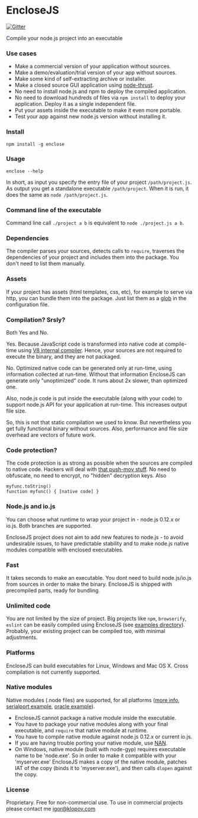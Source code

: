 # EncloseJS

[![Gitter](https://badges.gitter.im/Join%20Chat.svg)](https://gitter.im/igorklopov/enclose?utm_source=badge&utm_medium=badge&utm_campaign=pr-badge&utm_content=badge)

Compile your node.js project into an executable

### Use cases

* Make a commercial version of your application without sources.
* Make a demo/evaluation/trial version of your app without sources.
* Make some kind of self-extracting archive or installer.
* Make a closed source GUI application using [node-thrust](https://github.com/breach/node-thrust).
* No need to install node.js and npm to deploy the compiled application.
* No need to download hundreds of files via `npm install` to deploy
your application. Deploy it as a single independent file.
* Put your assets inside the executable to make it even more portable.
* Test your app against new node.js version without installing it.

### Install

```
npm install -g enclose
```

### Usage

```
enclose --help
```

In short, as input you specify the entry file of your project
`/path/project.js`. As output you get a standalone executable
`/path/project`. When it is run, it does the same as
`node /path/project.js`.

### Command line of the executable

Command line call `./project a b` is equivalent to `node ./project.js a b`.

### Dependencies

The compiler parses your sources, detects calls to `require`, traverses
the dependencies of your project and includes them into the package. You
don't need to list them manually.

### Assets

If your project has assets (html templates, css, etc), for example to
serve via http, you can bundle them into the package. Just list them
as a [glob](https://github.com/sindresorhus/globby) in the configuration
file.

### Compilation? Srsly?

Both Yes and No.

Yes. Because JavaScript code is transformed into native code at
compile-time using
[V8 internal compiler](https://github.com/v8/v8-git-mirror/blob/master/src/compiler.cc).
Hence, your sources are not required to execute the binary, and they
are not packaged.

No. Optimized native code can be generated only at run-time, using
information collected at run-time. Without that information EncloseJS
can generate only "unoptimized" code. It runs about 2x slower, than
optimized one.

Also, node.js code is put inside the executable (along with your code)
to support node.js API for your application at run-time. This increases
output file size.

So, this is not that static compilation we used to know. But nevertheless
you get fully functional binary without sources. Also, performance and
file size overhead are vectors of future work.

### Code protection?

The code protection is as strong as possible when the sources are
compiled to native code. Hackers will deal with
[that push-mov stuff](https://github.com/v8/v8-git-mirror/blob/master/src/x87/full-codegen-x87.cc#L1110).
No need to obfuscate, no need to encrypt, no "hidden" decryption keys.
Also

```
myfunc.toString()
function myfunc() { [native code] }
```

### Node.js and io.js

You can choose what runtime to wrap your project in - node.js 0.12.x or
io.js. Both branches are supported.

EncloseJS project does not aim to add new features to node.js - to
avoid undesirable issues, to have predictable stability and to make
node.js native modules compatible with enclosed executables.

### Fast

It takes seconds to make an executable. You dont need to build
node.js/io.js from sources in order to make the binary. EncloseJS is
shipped with precompiled parts, ready for bundling.

### Unlimited code

You are not limited by the size of project. Big projects like `npm`,
`browserify`, `eslint` can be easily compiled using EncloseJS (see
[examples directory](https://github.com/igorklopov/enclose/tree/master/examples/22-npm)).
Probably, your existing project can be compiled too, with minimal
adjustments.

### Platforms

EncloseJS can build executables for Linux, Windows and Mac OS X.
Cross compilation is not currently supported.

### Native modules

Native modules (.node files) are supported, for all platforms
([more info](https://github.com/igorklopov/enclose/issues/12#issuecomment-82587865),
[serialport example](https://github.com/igorklopov/enclose/tree/master/examples/24-serialport),
[oracle example](https://github.com/igorklopov/enclose/tree/master/examples/25-oracle)).

- EncloseJS cannot package a native module inside the executable.
- You have to package your native modules along with your final
executable, and `require` that native module at runtime.
- You have to compile native module against node.js 0.12.x or current io.js.
- If you are having trouble porting your native module, use [NAN](https://github.com/rvagg/nan).
- On Windows, native module (built with node-gyp) requires executable
name to be 'node.exe'. So in order to make it compatible with your
'myserver.exe' EncloseJS makes a copy of the native module, patches
IAT of the copy (binds it to 'myserver.exe'), and then calls `dlopen`
against the copy.

### License

Proprietary. Free for non-commercial use. To use in commercial
projects please contact me igor@klopov.com
